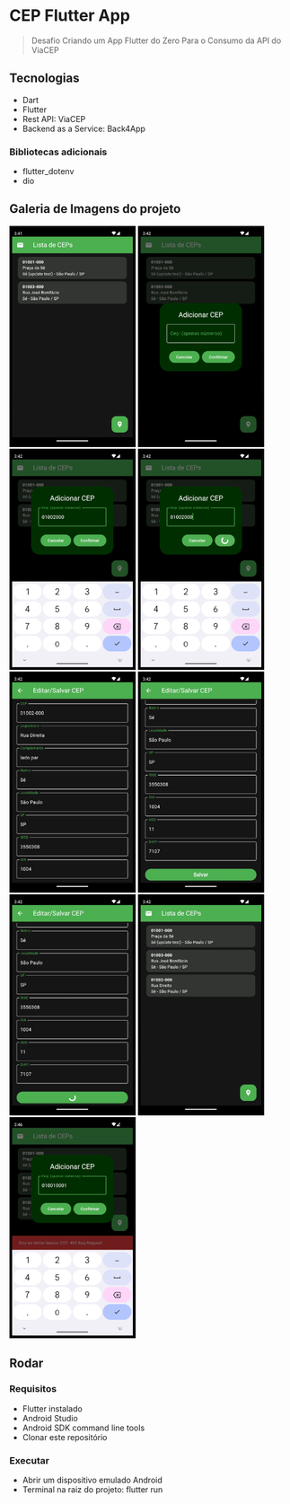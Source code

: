 # CEP Flutter App

> Desafio Criando um App Flutter do Zero Para o Consumo da API do ViaCEP

## Tecnologias

- Dart
- Flutter
- Rest API: ViaCEP
- Backend as a Service: Back4App

### Bibliotecas adicionais

- flutter_dotenv
- dio

## Galeria de Imagens do projeto

<img src="https://raw.githubusercontent.com/rodolfoHOk/portfolio-img/main/images/cep-flutter-01.png" alt="CEP Flutter Image 01" width="225"/>

<img src="https://raw.githubusercontent.com/rodolfoHOk/portfolio-img/main/images/cep-flutter-02.png" alt="CEP Flutter Image 02" width="225"/>

<img src="https://raw.githubusercontent.com/rodolfoHOk/portfolio-img/main/images/cep-flutter-03.png" alt="CEP Flutter Image 03" width="225"/>

<img src="https://raw.githubusercontent.com/rodolfoHOk/portfolio-img/main/images/cep-flutter-04.png" alt="CEP Flutter Image 04" width="225"/>

<img src="https://raw.githubusercontent.com/rodolfoHOk/portfolio-img/main/images/cep-flutter-05.png" alt="CEP Flutter Image 05" width="225"/>

<img src="https://raw.githubusercontent.com/rodolfoHOk/portfolio-img/main/images/cep-flutter-06.png" alt="CEP Flutter Image 06" width="225"/>

<img src="https://raw.githubusercontent.com/rodolfoHOk/portfolio-img/main/images/cep-flutter-07.png" alt="CEP Flutter Image 07" width="225"/>

<img src="https://raw.githubusercontent.com/rodolfoHOk/portfolio-img/main/images/cep-flutter-08.png" alt="CEP Flutter Image 08" width="225"/>

<img src="https://raw.githubusercontent.com/rodolfoHOk/portfolio-img/main/images/cep-flutter-09.png" alt="CEP Flutter Image 09" width="225"/>

## Rodar

### Requisitos

- Flutter instalado
- Android Studio
- Android SDK command line tools
- Clonar este repositório

### Executar

- Abrir um dispositivo emulado Android
- Terminal na raiz do projeto: flutter run
